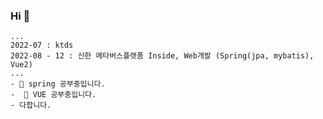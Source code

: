 











### Hi  👋
    ... 
    2022-07 : ktds
    2022-08 - 12 : 신한 메타버스플랫폼 Inside, Web개발 (Spring(jpa, mybatis), Vue2)
    ... 
    - 🌱 spring 공부중입니다.
    -  🔭 VUE 공부중입니다.
    - 다합니다.
  
  

  

<!--
**dhy02094/dhy02094** is a ✨ _special_ ✨ repository because its `README.md` (this file) appears on your GitHub profile.

Here are some ideas to get you started:

- 🔭 I’m currently working on ...
- 🌱 I’m currently learning ...
- 👯 I’m looking to collaborate on ...
- 🤔 I’m looking for help with ...
- 💬 Ask me about ...
- 📫 How to reach me: ...
- 😄 Pronouns: ...
- ⚡ Fun fact: ...
-->
